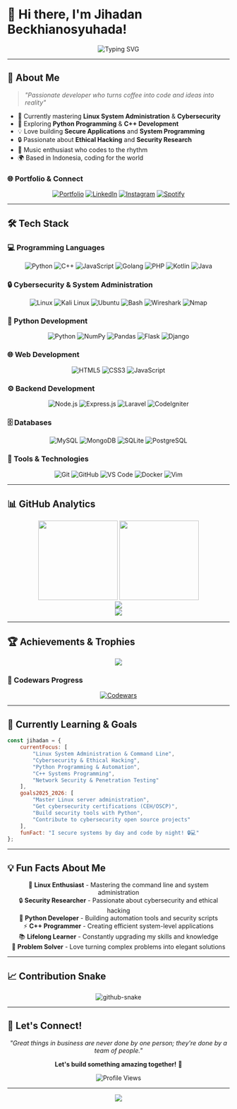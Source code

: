 # 👋 Hi there, I'm Jihadan Beckhianosyuhada!

<div align="center">
  <img src="https://readme-typing-svg.demolab.com?font=Fira+Code&weight=600&size=28&duration=3000&pause=1000&color=00D9FF&center=true&vCenter=true&random=false&width=600&lines=Full+Stack+Developer;Linux+%26+Cybersecurity+Enthusiast;Python+%26+C%2B%2B+Programmer;Always+Learning+Something+New!" alt="Typing SVG" />
</div>

---

## 🚀 About Me

> *"Passionate developer who turns coffee into code and ideas into reality"*

- 🔭 Currently mastering **Linux System Administration** & **Cybersecurity**
- 🌱 Exploring **Python Programming** & **C++ Development**
- 💡 Love building **Secure Applications** and **System Programming**
- 🔒 Passionate about **Ethical Hacking** and **Security Research**
- 🎵 Music enthusiast who codes to the rhythm
- 🌍 Based in Indonesia, coding for the world

### 🌐 Portfolio & Connect
<div align="center">
  
[![Portfolio](https://img.shields.io/badge/🌐_Portfolio-FF6B6B?style=for-the-badge&logoColor=white)](https://portfolio-sand-two-12.vercel.app/)
[![LinkedIn](https://img.shields.io/badge/LinkedIn-0A66C2?style=for-the-badge&logo=linkedin&logoColor=white)](https://www.linkedin.com/in/jihadan-beckhianosyuhada-68b977277/)
[![Instagram](https://img.shields.io/badge/Instagram-E4405F?style=for-the-badge&logo=instagram&logoColor=white)](https://www.instagram.com/jihadanbs/)
[![Spotify](https://img.shields.io/badge/Spotify-1DB954?style=for-the-badge&logo=spotify&logoColor=white)](https://open.spotify.com/user/312hpl6ybsbnjupjgg3oxlmqvkhy?si=21c1bd200d704742)

</div>

---

## 🛠️ Tech Stack

### 💻 Programming Languages
<div align="center">
  
![Python](https://img.shields.io/badge/Python-3776AB?style=for-the-badge&logo=python&logoColor=white)
![C++](https://img.shields.io/badge/C++-00599C?style=for-the-badge&logo=c%2B%2B&logoColor=white)
![JavaScript](https://img.shields.io/badge/JavaScript-F7DF1E?style=for-the-badge&logo=javascript&logoColor=black)
![Golang](https://img.shields.io/badge/Go-00ADD8?style=for-the-badge&logo=go&logoColor=white)
![PHP](https://img.shields.io/badge/PHP-777BB4?style=for-the-badge&logo=php&logoColor=white)
![Kotlin](https://img.shields.io/badge/Kotlin-0095D5?style=for-the-badge&logo=kotlin&logoColor=white)
![Java](https://img.shields.io/badge/Java-007396?style=for-the-badge&logo=java&logoColor=white)

</div>

### 🔒 Cybersecurity & System Administration
<div align="center">
  
![Linux](https://img.shields.io/badge/Linux-FCC624?style=for-the-badge&logo=linux&logoColor=black)
![Kali Linux](https://img.shields.io/badge/Kali_Linux-557C94?style=for-the-badge&logo=kalilinux&logoColor=white)
![Ubuntu](https://img.shields.io/badge/Ubuntu-E95420?style=for-the-badge&logo=ubuntu&logoColor=white)
![Bash](https://img.shields.io/badge/Bash-4EAA25?style=for-the-badge&logo=gnubash&logoColor=white)
![Wireshark](https://img.shields.io/badge/Wireshark-1679A7?style=for-the-badge&logo=wireshark&logoColor=white)
![Nmap](https://img.shields.io/badge/Nmap-4682B4?style=for-the-badge&logo=nmap&logoColor=white)

</div>

### 🐍 Python Development
<div align="center">
  
![Python](https://img.shields.io/badge/Python-3776AB?style=for-the-badge&logo=python&logoColor=white)
![NumPy](https://img.shields.io/badge/NumPy-013243?style=for-the-badge&logo=numpy&logoColor=white)
![Pandas](https://img.shields.io/badge/Pandas-150458?style=for-the-badge&logo=pandas&logoColor=white)
![Flask](https://img.shields.io/badge/Flask-000000?style=for-the-badge&logo=flask&logoColor=white)
![Django](https://img.shields.io/badge/Django-092E20?style=for-the-badge&logo=django&logoColor=white)

</div>

### 🌐 Web Development
<div align="center">
  
![HTML5](https://img.shields.io/badge/HTML5-E34F26?style=for-the-badge&logo=html5&logoColor=white)
![CSS3](https://img.shields.io/badge/CSS3-1572B6?style=for-the-badge&logo=css3&logoColor=white)
![JavaScript](https://img.shields.io/badge/JavaScript-F7DF1E?style=for-the-badge&logo=javascript&logoColor=black)

</div>

### ⚙️ Backend Development
<div align="center">
  
![Node.js](https://img.shields.io/badge/Node.js-339933?style=for-the-badge&logo=node.js&logoColor=white)
![Express.js](https://img.shields.io/badge/Express.js-000000?style=for-the-badge&logo=express&logoColor=white)
![Laravel](https://img.shields.io/badge/Laravel-E14B32?style=for-the-badge&logo=laravel&logoColor=white)
![CodeIgniter](https://img.shields.io/badge/CodeIgniter-EF4223?style=for-the-badge&logo=codeigniter&logoColor=white)

</div>

### 🗄️ Databases
<div align="center">
  
![MySQL](https://img.shields.io/badge/MySQL-4479A1?style=for-the-badge&logo=mysql&logoColor=white)
![MongoDB](https://img.shields.io/badge/MongoDB-47A248?style=for-the-badge&logo=mongodb&logoColor=white)
![SQLite](https://img.shields.io/badge/SQLite-003B57?style=for-the-badge&logo=sqlite&logoColor=white)
![PostgreSQL](https://img.shields.io/badge/PostgreSQL-336791?style=for-the-badge&logo=postgresql&logoColor=white)

</div>

### 🔧 Tools & Technologies
<div align="center">
  
![Git](https://img.shields.io/badge/Git-F05032?style=for-the-badge&logo=git&logoColor=white)
![GitHub](https://img.shields.io/badge/GitHub-181717?style=for-the-badge&logo=github&logoColor=white)
![VS Code](https://img.shields.io/badge/VS_Code-007ACC?style=for-the-badge&logo=visualstudiocode&logoColor=white)
![Docker](https://img.shields.io/badge/Docker-2496ED?style=for-the-badge&logo=docker&logoColor=white)
![Vim](https://img.shields.io/badge/Vim-019733?style=for-the-badge&logo=vim&logoColor=white)

</div>

---

## 📊 GitHub Analytics

<div align="center">
  <img height="180em" src="https://github-readme-stats.vercel.app/api?username=jihadanbs&show_icons=true&theme=radical&hide_border=true&count_private=true" />
  <img height="180em" src="https://github-readme-stats.vercel.app/api/top-langs/?username=jihadanbs&layout=compact&theme=radical&hide_border=true" />
</div>

<div align="center">
  <img src="https://github-readme-streak-stats.herokuapp.com/?user=jihadanbs&theme=radical&hide_border=true" />
</div>

<div align="center">
  <img src="https://github-readme-activity-graph.vercel.app/graph?username=jihadanbs&theme=dracula&hide_border=true" />
</div>

---

## 🏆 Achievements & Trophies

<div align="center">
  <img src="https://github-profile-trophy.vercel.app/?username=jihadanbs&theme=radical&no-bg=true&no-frame=true&row=1&column=7" />
</div>

### 🥋 Codewars Progress
<div align="center">
  
[![Codewars](https://www.codewars.com/users/jihadanbs/badges/large)](https://www.codewars.com/users/jihadanbs)

</div>

---

## 🌱 Currently Learning & Goals

```javascript
const jihadan = {
    currentFocus: [
        "Linux System Administration & Command Line",
        "Cybersecurity & Ethical Hacking", 
        "Python Programming & Automation",
        "C++ Systems Programming",
        "Network Security & Penetration Testing"
    ],
    goals2025_2026: [
        "Master Linux server administration",
        "Get cybersecurity certifications (CEH/OSCP)",
        "Build security tools with Python",
        "Contribute to cybersecurity open source projects"
    ],
    funFact: "I secure systems by day and code by night! 🔒💻"
};
```

---

## 💡 Fun Facts About Me

<div align="center">
  
🐧 **Linux Enthusiast** - Mastering the command line and system administration  
🔒 **Security Researcher** - Passionate about cybersecurity and ethical hacking  
🐍 **Python Developer** - Building automation tools and security scripts  
⚡ **C++ Programmer** - Creating efficient system-level applications  
📚 **Lifelong Learner** - Constantly upgrading my skills and knowledge  
🚀 **Problem Solver** - Love turning complex problems into elegant solutions  

</div>

---

## 📈 Contribution Snake
<div align="center">
  
<picture>
  <source media="(prefers-color-scheme: dark)" srcset="https://raw.githubusercontent.com/tobiasmeyhoefer/tobiasmeyhoefer/output/github-snake-dark.svg" />
  <source media="(prefers-color-scheme: light)" srcset="https://raw.githubusercontent.com/tobiasmeyhoefer/tobiasmeyhoefer/output/github-snake.svg" />
  <img alt="github-snake" src="https://raw.githubusercontent.com/tobiasmeyhoefer/tobiasmeyhoefer/output/github-snake.svg" />
</picture>

</div>

---

## 💬 Let's Connect!

<div align="center">
  
*"Great things in business are never done by one person; they're done by a team of people."*

**Let's build something amazing together!** 🚀

![Profile Views](https://komarev.com/ghpvc/?username=jihadanbs&color=blueviolet&style=for-the-badge)

</div>

---

<div align="center">
  <img src="https://capsule-render.vercel.app/api?type=waving&color=gradient&height=100&section=footer"/>
</div>
